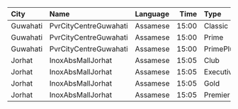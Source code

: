 | City     | Name                  | Language |  Time | Type      | Price | Capacity | Booked |
| :------- | :-------------------- | :------- | ----: | :-------- | ----: | -------: | -----: |
| Guwahati | PvrCityCentreGuwahati | Assamese | 15:00 | Classic   |  160₹ |       40 |     20 |
| Guwahati | PvrCityCentreGuwahati | Assamese | 15:00 | Prime     |  180₹ |       82 |     43 |
| Guwahati | PvrCityCentreGuwahati | Assamese | 15:00 | PrimePlus |  200₹ |       13 |      7 |
| Jorhat   | InoxAbsMallJorhat     | Assamese | 15:05 | Club      |  230₹ |       34 |      0 |
| Jorhat   | InoxAbsMallJorhat     | Assamese | 15:05 | Executive |  150₹ |       14 |      0 |
| Jorhat   | InoxAbsMallJorhat     | Assamese | 15:05 | Gold      |  380₹ |        6 |      0 |
| Jorhat   | InoxAbsMallJorhat     | Assamese | 15:05 | Premier   |  120₹ |       16 |      0 |